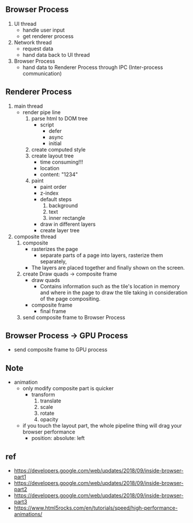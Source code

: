 
## Browser Process
1. UI thread
    * handle user input
    * get renderer process
2. Network thread
    * request data
    * hand data back to UI thread
3. Browser Process
    * hand data to Renderer Process through IPC (Inter-process communication)

## Renderer Process
1. main thread
    * render pipe line
        1. parse html to DOM tree
            * script
                * defer
                * async
                * initial
        2. create computed style
        3. create layout tree
            * time consuming!!!
            * location
            * content: "1234"
        4. paint
            * paint order
            * z-index
            * default steps
                1. background
                2. text
                3. inner rectangle
            * draw in different layers
            * create layer tree
2. composite thread
    1. composite
        * rasterizes the page
            * separate parts of a page into layers, rasterize them separately,
        * The layers are placed together and finally shown on the screen.
    2. create Draw quads -> composite frame
        * draw quads
            * Contains information such as the tile's location in memory and where in the page to draw the tile taking in consideration of the page compositing.
        * composite frame
            * final frame
    3. send composite frame to Browser Process

## Browser Process -> GPU Process
* send composite frame to GPU process


## Note
* animation
    * only modify composite part is quicker
        * transform
            1. translate
            2. scale
            3. rotate
            4. opacity
    * if you touch the layout part, the whole pipeline thing will drag your browser performance
        * position: absolute: left

## ref
* https://developers.google.com/web/updates/2018/09/inside-browser-part1
* https://developers.google.com/web/updates/2018/09/inside-browser-part2
* https://developers.google.com/web/updates/2018/09/inside-browser-part3
* https://www.html5rocks.com/en/tutorials/speed/high-performance-animations/

